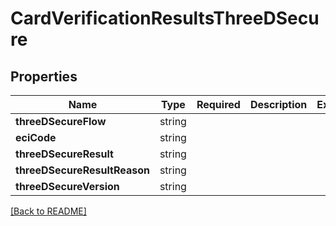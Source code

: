 # CardVerificationResultsThreeDSecure



## Properties

| Name | Type | Required | Description | Examples |
|------------|:-------------:|:-------------:|-------------|:-------------:|
| **threeDSecureFlow** | string |  |  | | |
**eciCode** | string |  |  | | |
**threeDSecureResult** | string |  |  | | |
**threeDSecureResultReason** | string |  |  | | |
**threeDSecureVersion** | string |  |  | | |



[[Back to README]](../../README.md)